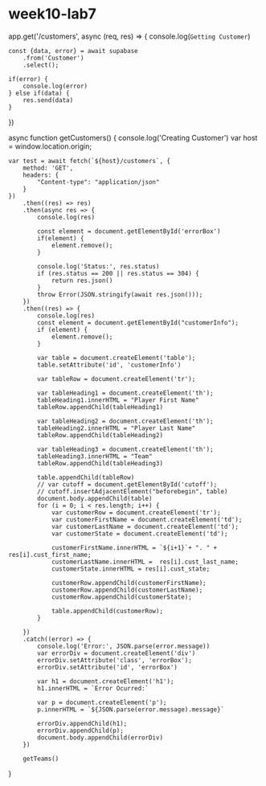 # week10-lab7


app.get('/customers', async (req, res) => {
    console.log(`Getting Customer`)

    const {data, error} = await supabase
        .from('Customer')
        .select();
    
    if(error) {
        console.log(error)
    } else if(data) {
        res.send(data)
    }
})

async function getCustomers() {
    console.log('Creating Customer')
    var host = window.location.origin;

    var test = await fetch(`${host}/customers`, {
        method: 'GET',
        headers: {
            "Content-type": "application/json"
        }
    })
        .then((res) => res)
        .then(async res => {
            console.log(res)
            
            const element = document.getElementById('errorBox')
            if(element) {
                element.remove();
            }

            console.log('Status:', res.status)
            if (res.status == 200 || res.status == 304) {
                return res.json()
            }
            throw Error(JSON.stringify(await res.json()));
        })
        .then((res) => {
            console.log(res)
            const element = document.getElementById("customerInfo");
            if (element) {
                element.remove();
            }

            var table = document.createElement('table');
            table.setAttribute('id', 'customerInfo')

            var tableRow = document.createElement('tr');

            var tableHeading1 = document.createElement('th');
            tableHeading1.innerHTML = "Player First Name"
            tableRow.appendChild(tableHeading1)

            var tableHeading2 = document.createElement('th');
            tableHeading2.innerHTML = "Player Last Name"
            tableRow.appendChild(tableHeading2)

            var tableHeading3 = document.createElement('th');
            tableHeading3.innerHTML = "Team"
            tableRow.appendChild(tableHeading3)

            table.appendChild(tableRow)
            // var cutoff = document.getElementById('cutoff');
            // cutoff.insertAdjacentElement("beforebegin", table)
            document.body.appendChild(table)
            for (i = 0; i < res.length; i++) {
                var customerRow = document.createElement('tr');
                var customerFirstName = document.createElement('td');
                var customerLastName = document.createElement('td');
                var customerState = document.createElement('td');

                customerFirstName.innerHTML = `${i+1}`+ ". " + res[i].cust_first_name;
                customerLastName.innerHTML =  res[i].cust_last_name;
                customerState.innerHTML = res[i].cust_state;

                customerRow.appendChild(customerFirstName);
                customerRow.appendChild(customerLastName);
                customerRow.appendChild(customerState);

                table.appendChild(customerRow);
            }

        })
        .catch((error) => {
            console.log('Error:', JSON.parse(error.message))
            var errorDiv = document.createElement('div')
            errorDiv.setAttribute('class', 'errorBox');
            errorDiv.setAttribute('id', 'errorBox')

            var h1 = document.createElement('h1');
            h1.innerHTML = `Error Ocurred:`

            var p = document.createElement('p');
            p.innerHTML = `${JSON.parse(error.message).message}`

            errorDiv.appendChild(h1);
            errorDiv.appendChild(p);
            document.body.appendChild(errorDiv)
        })
    
        getTeams()
}
